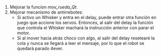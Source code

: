1. Mejorar la funcion *mov_rueda_Qt*.
2. Mejorar mecanismo de antirrebotes:
    - Si activo un Whisker y entra en el delay, puede entrar otra función en juego que accione los servos. Entonces, al salir del delay la función que controla el Whisker
      machará la instrucción anterior con parar el motor.
    - Si al mover hacia atrás choco con algo, al salir del delay resetearé la cola y nunca se llegará a leer el mensaje, por lo que el robot se quedará parado 4ever.
